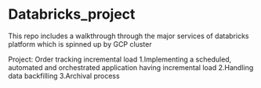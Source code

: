 # Databricks_project
This repo includes a walkthrough through the major services of databricks platform which is spinned up by GCP cluster

Project: Order tracking incremental load
1.Implementing a scheduled, automated and orchestrated application having incremental load
2.Handling data backfilling
3.Archival process
